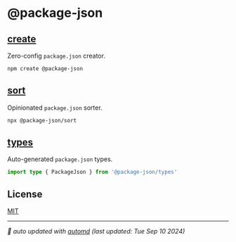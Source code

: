 # @package-json

## [create](packages/create/)

Zero-config `package.json` creator.

```bash
npm create @package-json
```

## [sort](packages/sort/)

Opinionated `package.json` sorter.

```bash
npx @package-json/sort
```

## [types](packages/types/)

Auto-generated `package.json` types.

```ts
import type { PackageJson } from '@package-json/types'
```

## License

[MIT](LICENSE.md)

<!-- automd:with-automd lastUpdate -->

---

_🤖 auto updated with [automd](https://automd.unjs.io) (last updated: Tue Sep 10 2024)_

<!-- /automd -->
